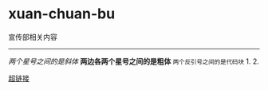 # xuan-chuan-bu
宣传部相关内容
***
*两个星号之间的是斜体*
**两边各两个星号之间的是粗体**
`两个反引号之间的是代码块`
1. 
2. 

[超链接](https://github.com/Outstanding-Students-Association-in-CQU)

